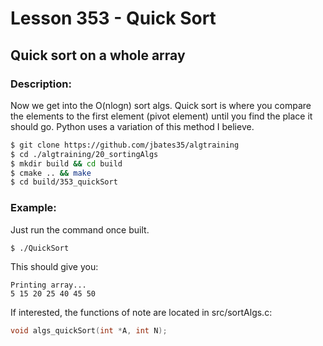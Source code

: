 # Lesson 353 - Quick Sort 
## Quick sort on a whole array 
### Description:
Now we get into the O(nlogn) sort algs. Quick sort is where you compare the elements to the first element (pivot element) until you find the place it should go. Python uses a variation of this method I believe.
```bash
$ git clone https://github.com/jbates35/algtraining
$ cd ./algtraining/20_sortingAlgs
$ mkdir build && cd build
$ cmake .. && make
$ cd build/353_quickSort
```
### Example:
Just run the command once built.
```bash
$ ./QuickSort
```
This should give you:
```
Printing array...
5 15 20 25 40 45 50 

```
If interested, the functions of note are located in src/sortAlgs.c:

```c
void algs_quickSort(int *A, int N);
```
